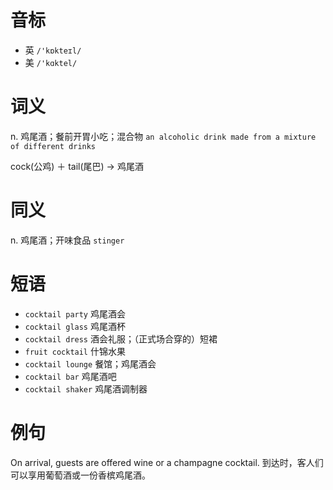# 音标

- 英 `/'kɒkteɪl/`
- 美 `/'kɑktel/`

# 词义

n. 鸡尾酒；餐前开胃小吃；混合物
`an alcoholic drink made from a mixture of different drinks`



cock(公鸡) ＋ tail(尾巴) → 鸡尾酒

# 同义

n. 鸡尾酒；开味食品
`stinger`

# 短语

- `cocktail party` 鸡尾酒会
- `cocktail glass` 鸡尾酒杯
- `cocktail dress` 酒会礼服；（正式场合穿的）短裙
- `fruit cocktail` 什锦水果
- `cocktail lounge` 餐馆；鸡尾酒会
- `cocktail bar` 鸡尾酒吧
- `cocktail shaker` 鸡尾酒调制器

# 例句

On arrival, guests are offered wine or a champagne cocktail.
到达时，客人们可以享用葡萄酒或一份香槟鸡尾酒。


